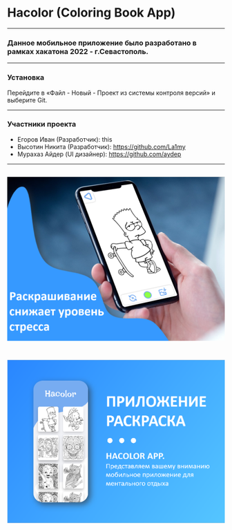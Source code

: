 # Hacolor (Coloring Book App)

---

### Данное мобильное приложение было разработано в рамках хакатона 2022 - г.Севастополь.

---

### Установка
Перейдите в «Файл - Новый - Проект из системы контроля версий» и выберите Git.

---
### Участники проекта
- Егоров Иван (Разработчик): this
- Высотин Никита (Разработчик): https://github.com/La1my
- Мурахаз Айдер  (UI дизайнер): https://github.com/aydep

---
![Screenshot](/screenshots/screen1.png)
---
![Screenshot](/screenshots/screen2.png)
=============================

